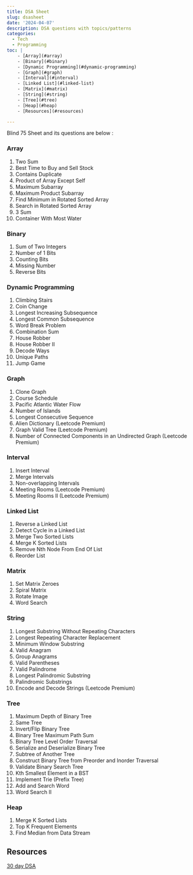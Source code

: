 ```yaml
---
title: DSA Sheet
slug: dsasheet
date: '2024-04-07'
description: DSA questions with topics/patterns
categories:
  - Tech
  - Programming
toc: |
    - [Array](#array)
    - [Binary](#binary)
    - [Dynamic Programming](#dynamic-programming)
    - [Graph](#graph)
    - [Interval](#interval)
    - [Linked List](#linked-list)
    - [Matrix](#matrix)
    - [String](#string)
    - [Tree](#tree)
    - [Heap](#heap)
    - [Resources](#resources)

---
```


Blind 75 Sheet and its questions are below :


### Array



1. Two Sum
2. Best Time to Buy and Sell Stock
3. Contains Duplicate
4. Product of Array Except Self
5. Maximum Subarray
6. Maximum Product Subarray
7. Find Minimum in Rotated Sorted Array
8. Search in Rotated Sorted Array
9. 3 Sum
10. Container With Most Water


### Binary



1. Sum of Two Integers
2. Number of 1 Bits
3. Counting Bits
4. Missing Number
5. Reverse Bits


### Dynamic Programming



1. Climbing Stairs
2. Coin Change
3. Longest Increasing Subsequence
4. Longest Common Subsequence
5. Word Break Problem
6. Combination Sum
7. House Robber
8. House Robber II
9. Decode Ways
10. Unique Paths
11. Jump Game


### Graph



1. Clone Graph
2. Course Schedule
3. Pacific Atlantic Water Flow
4. Number of Islands
5. Longest Consecutive Sequence
6. Alien Dictionary (Leetcode Premium)
7. Graph Valid Tree (Leetcode Premium)
8. Number of Connected Components in an Undirected Graph (Leetcode Premium)


### Interval



1. Insert Interval
2. Merge Intervals
3. Non-overlapping Intervals
4. Meeting Rooms (Leetcode Premium)
5. Meeting Rooms II (Leetcode Premium)


### Linked List



1. Reverse a Linked List
2. Detect Cycle in a Linked List
3. Merge Two Sorted Lists
4. Merge K Sorted Lists
5. Remove Nth Node From End Of List
6. Reorder List


### Matrix



1. Set Matrix Zeroes
2. Spiral Matrix
3. Rotate Image
4. Word Search


### String



1. Longest Substring Without Repeating Characters
2. Longest Repeating Character Replacement
3. Minimum Window Substring
4. Valid Anagram
5. Group Anagrams
6. Valid Parentheses
7. Valid Palindrome
8. Longest Palindromic Substring
9. Palindromic Substrings
10. Encode and Decode Strings (Leetcode Premium)


### Tree



1. Maximum Depth of Binary Tree
2. Same Tree
3. Invert/Flip Binary Tree
4. Binary Tree Maximum Path Sum
5. Binary Tree Level Order Traversal
6. Serialize and Deserialize Binary Tree
7. Subtree of Another Tree
8. Construct Binary Tree from Preorder and Inorder Traversal
9. Validate Binary Search Tree
10. Kth Smallest Element in a BST
12. Implement Trie (Prefix Tree)
13. Add and Search Word
14. Word Search II


### Heap



1. Merge K Sorted Lists
2. Top K Frequent Elements
3. Find Median from Data Stream


## Resources
[30 day DSA](https://hackernoon.com/30-days-dsa-interview-preparation-plan)
